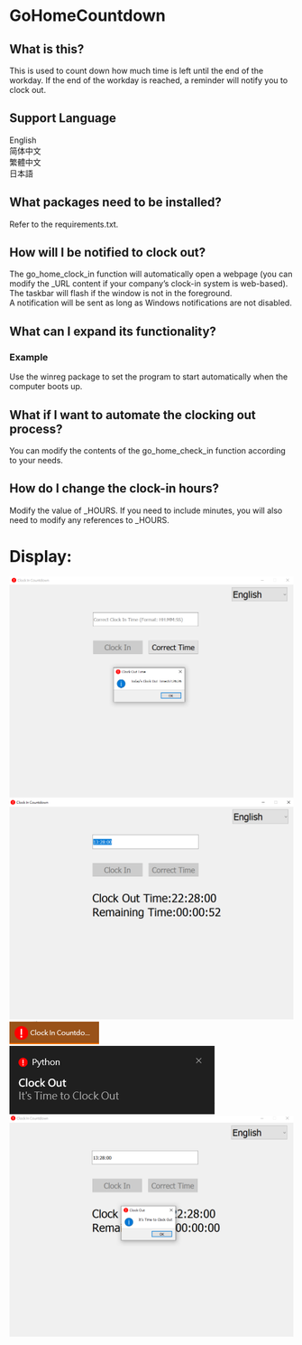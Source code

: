 # GoHomeCountdown
## What is this?
This is used to count down how much time is left until the end of the workday. If the end of the workday is reached, a reminder will notify you to clock out.

## Support Language
English  
简体中文  
繁體中文  
日本語    

## What packages need to be installed?
Refer to the requirements.txt.

## How will I be notified to clock out?
The go_home_clock_in function will automatically open a webpage (you can modify the _URL content if your company’s clock-in system is web-based).  
The taskbar will flash if the window is not in the foreground.  
A notification will be sent as long as Windows notifications are not disabled.  


## What can I expand its functionality?
### Example  
Use the winreg package to set the program to start automatically when the computer boots up.

## What if I want to automate the clocking out process?
You can modify the contents of the go_home_check_in function according to your needs.  

## How do I change the clock-in hours?
Modify the value of _HOURS. If you need to include minutes, you will also need to modify any references to _HOURS.

# Display:
![](example1.PNG)
![](example2.PNG)
![](example3.PNG)  
![](example4.png)
![](example5.PNG)
